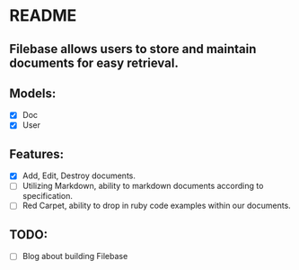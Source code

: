 # README

## Filebase allows users to store and maintain documents for easy retrieval.

## Models:
- [x] Doc
- [x] User

## Features:
- [x] Add, Edit, Destroy documents.
- [ ] Utilizing Markdown, ability to markdown documents according to specification.
- [ ] Red Carpet, ability to drop in ruby code examples within our documents.

## TODO:
- [ ] Blog about building Filebase
